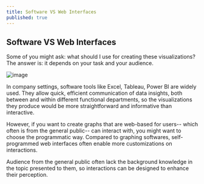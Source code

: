 ```yaml
---
title: Software VS Web Interfaces
published: true
---
```


## Software VS Web Interfaces
Some of you might ask: what should I use for creating these visualizations?
The answer is: it depends on your task and your audience.

![image](https://user-images.githubusercontent.com/53935081/145159659-335ec0b6-6feb-4cf8-a7b2-0f40259a3f5c.png)

In company settings, software tools like Excel, Tableau, Power BI are widely used. They allow quick, efficient   communication of data insights, both between and within different functional departments, so the visualizations they produce would be more straightforward and informative than interactive.

However, if you want to create graphs that are web-based for users-- which often is from the general public-- can interact with, you might want to choose the programmatic way. Compared to graphing softwares, self-programmed web interfaces often enable more customizations on interactions. 

Audience from the general public often lack the background knowledge in the topic presented to them, so interactions can be designed to enhance their perception. 
